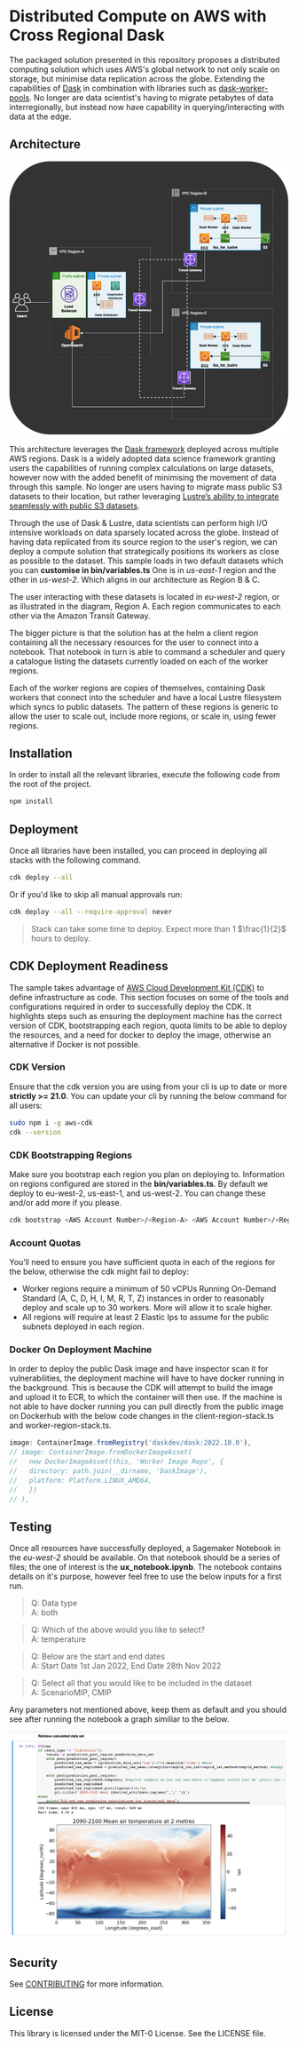 # Distributed Compute on AWS with Cross Regional Dask

The packaged solution presented in this repository proposes a distributed computing solution which uses AWS's global network to not only scale on storage, but minimise data replication across the globe. Extending the capabilities of [Dask](https://www.dask.org/) in combination with libraries such as [dask-worker-pools](https://github.com/gjoseph92/dask-worker-pools). No longer are data scientist's having to migrate petabytes of data interregionally, but instead now have capability in querying/interacting with data at the edge.

## Architecture

![Architecture](images/Architecture.png)

This architecture leverages the [Dask framework](https://docs.dask.org) deployed across multiple AWS regions. Dask is a widely adopted data science framework granting users the capabilities of running complex calculations on large datasets, however now with the added benefit of minimising the movement of data through this sample. No longer are users having to migrate mass public S3 datasets to their location, but rather leveraging [Lustre’s ability to integrate seamlessly with public S3 datasets](https://aws.amazon.com/blogs/aws/enhanced-amazon-s3-integration-for-amazon-fsx-for-lustre).

Through the use of Dask & Lustre, data scientists can perform high I/O intensive workloads on data sparsely located across the globe. Instead of having data replicated from its source region to the user's region, we can deploy a compute solution that strategically positions its workers as close as possible to the dataset. This sample loads in two default datasets which you can **customise in bin/variables.ts**
One is in _us-east-1_ region and the other in _us-west-2_. Which aligns in our architecture as Region B & C.

The user interacting with these datasets is located in _eu-west-2_ region, or as illustrated in the diagram, Region A. Each region communicates to each other via the Amazon Transit Gateway.

The bigger picture is that the solution has at the helm a client region containing all the necessary resources for the user to connect into a notebook. That notebook in turn is able to command a scheduler and query a catalogue listing the datasets currently loaded on each of the worker regions.

Each of the worker regions are copies of themselves, containing Dask workers that connect into the scheduler and have a local Lustre filesystem which syncs to public datasets. The pattern of these regions is generic to allow the user to scale out, include more regions, or scale in, using fewer regions.

## Installation

In order to install all the relevant libraries, execute the following code from the root of the project.

```bash
npm install
```

## Deployment

Once all libraries have been installed, you can proceed in deploying all stacks with the following command.

```bash
cdk deploy --all
```

Or if you'd like to skip all manual approvals run:

```bash
cdk deploy --all --require-approval never
```

> Stack can take some time to deploy. Expect more than 1 $\frac{1}{2}$ hours to deploy.

## CDK Deployment Readiness

The sample takes advantage of [AWS Cloud Development Kit (CDK)](https://docs.aws.amazon.com/cdk/index.html) to define infrastructure as code. This section focuses on some of the tools and configurations required in order to successfully deploy the CDK. It highlights steps such as ensuring the deployment machine has the correct version of CDK, bootstrapping each region, quota limits to be able to deploy the resources, and a need for docker to deploy the image, otherwise an alternative if Docker is not possible.

### CDK Version

Ensure that the cdk version you are using from your cli is up to date or more **strictly >= 21.0**. You can update your cli by running the below command for all users:

```bash
sudo npm i -g aws-cdk
cdk --version
```

### CDK Bootstrapping Regions

Make sure you bootstrap each region you plan on deploying to. Information on regions configured are stored in the **bin/variables.ts**. By default we deploy to eu-west-2, us-east-1, and us-west-2. You can change these and/or add more if you please.

```bash
cdk bootstrap <AWS Account Number>/<Region-A> <AWS Account Number>/<Region-B> ...
```

### Account Quotas

You’ll need to ensure you have sufficient quota in each of the regions for the below, otherwise the cdk might fail to deploy:

- Worker regions require a minimum of 50 vCPUs Running On-Demand Standard (A, C, D, H, I, M, R, T, Z) instances in order to reasonably deploy and scale up to 30 workers. More will allow it to scale higher.
- All regions will require at least 2 Elastic Ips to assume for the public subnets deployed in each region.

### Docker On Deployment Machine

In order to deploy the public Dask image and have inspector scan it for vulnerabilities, the deployment machine will have to have docker running in the background. This is because the CDK will attempt to build the image and upload it to ECR, to which the container will then use. If the machine is not able to have docker running you can pull directly from the public image on Dockerhub with the below code changes in the client-region-stack.ts and worker-region-stack.ts.

```javascript
image: ContainerImage.fromRegistry('daskdev/dask:2022.10.0'),
// image: ContainerImage.fromDockerImageAsset(
//   new DockerImageAsset(this, 'Worker Image Repo', {
//   directory: path.join(__dirname, 'DaskImage'),
//   platform: Platform.LINUX_AMD64,
//   })
// ),
```

## Testing

Once all resources have successfully deployed, a Sagemaker Notebook in the _eu-west-2_ should be available. On that notebook should be a series of files; the one of interest is the **ux_notebook.ipynb**. The notebook contains details on it's purpose, however feel free to use the below inputs for a first run.

> Q: Data type<br />
> A: both

> Q: Which of the above would you like to select?<br />
> A: temperature

> Q: Below are the start and end dates<br />
> A: Start Date 1st Jan 2022, End Date 28th Nov 2022

> Q: Select all that you would like to be included in the dataset<br />
> A: ScenarioMIP, CMIP

Any parameters not mentioned above, keep them as default and you should see after running the notebook a graph similiar to the below.

![ResultsPredictive](images/ResultsPredictive.png)

## Security

See [CONTRIBUTING](CONTRIBUTING.md#security-issue-notifications) for more information.

## License

This library is licensed under the MIT-0 License. See the LICENSE file.

